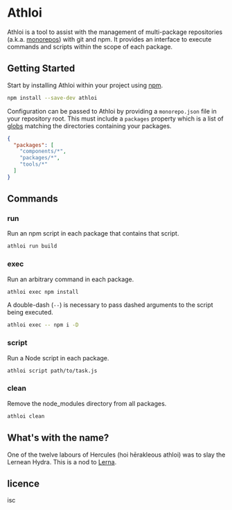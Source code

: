 # Athloi

Athloi is a tool to assist with the management of multi-package repositories (a.k.a. [monorepos]) with git and npm. It provides an interface to execute commands and scripts within the scope of each package.

[monorepos]: https://github.com/babel/babel/blob/master/doc/design/monorepo.md
[lerna]: https://lernajs.io/

## Getting Started

Start by installing Athloi within your project using [npm].

```sh
npm install --save-dev athloi
```

[npm]: https://www.npmjs.com/

Configuration can be passed to Athloi by providing a `monorepo.json` file in your repository root. This must include a `packages` property which is a list of [globs] matching the directories containing your packages.

```json
{
  "packages": [
    "components/*",
    "packages/*",
    "tools/*"
  ]
}
```

[globs]: https://en.wikipedia.org/wiki/Glob_(programming)


## Commands

### run

Run an npm script in each package that contains that script.

```sh
athloi run build
```

### exec

Run an arbitrary command in each package.

```sh
athloi exec npm install
```

A double-dash (`--`) is necessary to pass dashed arguments to the script being executed.

```sh
athloi exec -- npm i -D
```

### script

Run a Node script in each package.

```sh
athloi script path/to/task.js
```

### clean

Remove the node_modules directory from all packages.

```sh
athloi clean
```


## What's with the name?

One of the twelve labours of Hercules (hoi hērakleous athloi) was to slay the Lernean Hydra. This is a nod to [Lerna].

[Lerna]: https://github.com/lerna/lerna


## licence

isc
